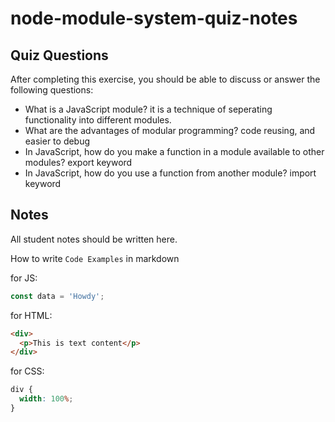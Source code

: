 # node-module-system-quiz-notes

## Quiz Questions

After completing this exercise, you should be able to discuss or answer the following questions:

- What is a JavaScript module?
  it is a technique of seperating functionality into different modules.
- What are the advantages of modular programming?
  code reusing, and easier to debug
- In JavaScript, how do you make a function in a module available to other modules?
  export keyword
- In JavaScript, how do you use a function from another module?
  import keyword

## Notes

All student notes should be written here.

How to write `Code Examples` in markdown

for JS:

```javascript
const data = 'Howdy';
```

for HTML:

```html
<div>
  <p>This is text content</p>
</div>
```

for CSS:

```css
div {
  width: 100%;
}
```
